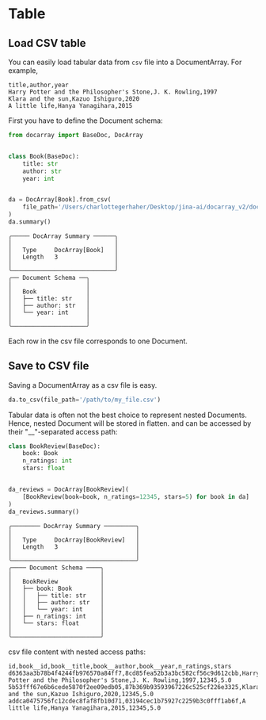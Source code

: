 # Table

## Load CSV table

You can easily load tabular data from `csv` file into a DocumentArray. For example, 

```text
title,author,year
Harry Potter and the Philosopher's Stone,J. K. Rowling,1997
Klara and the sun,Kazuo Ishiguro,2020
A little life,Hanya Yanagihara,2015
```

First you have to define the Document schema:
```python
from docarray import BaseDoc, DocArray


class Book(BaseDoc):
    title: str
    author: str
    year: int


da = DocArray[Book].from_csv(
    file_path='/Users/charlottegerhaher/Desktop/jina-ai/docarray_v2/docarray/docs/data_types/table/books.csv'
)
da.summary()
```
```text
╭───── DocArray Summary ──────╮
│                             │
│   Type     DocArray[Book]   │
│   Length   3                │
│                             │
╰─────────────────────────────╯
╭── Document Schema ──╮
│                     │
│   Book              │
│   ├── title: str    │
│   ├── author: str   │
│   └── year: int     │
│                     │
╰─────────────────────╯
```
Each row in the csv file corresponds to one Document.


## Save to CSV file

Saving a DocumentArray as a csv file is easy.
```python
da.to_csv(file_path='/path/to/my_file.csv')
```

Tabular data is often not the best choice to represent nested Documents. Hence, nested Document will be stored in flatten. and can be accessed by their "__"-separated access path:

```python
class BookReview(BaseDoc):
    book: Book
    n_ratings: int
    stars: float


da_reviews = DocArray[BookReview](
    [BookReview(book=book, n_ratings=12345, stars=5) for book in da]
)
da_reviews.summary()
```
```text
╭──────── DocArray Summary ─────────╮
│                                   │
│   Type     DocArray[BookReview]   │
│   Length   3                      │
│                                   │
╰───────────────────────────────────╯
╭──── Document Schema ────╮
│                         │
│   BookReview            │
│   ├── book: Book        │
│   │   ├── title: str    │
│   │   ├── author: str   │
│   │   └── year: int     │
│   ├── n_ratings: int    │
│   └── stars: float      │
│                         │
╰─────────────────────────╯
```
csv file content with nested access paths:
```text
id,book__id,book__title,book__author,book__year,n_ratings,stars
d6363aa3b78b4f4244fb976570a84ff7,8cd85fea52b3a3bc582cf56c9d612cbb,Harry Potter and the Philosopher's Stone,J. K. Rowling,1997,12345,5.0
5b53fff67e6b6cede5870f2ee09edb05,87b369b93593967226c525cf226e3325,Klara and the sun,Kazuo Ishiguro,2020,12345,5.0
addca0475756fc12cdec8faf8fb10d71,03194cec1b75927c2259b3c0fff1ab6f,A little life,Hanya Yanagihara,2015,12345,5.0

```
